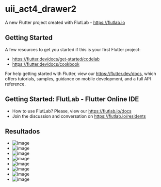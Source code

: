 # uii_act4_drawer2

A new Flutter project created with FlutLab - https://flutlab.io

## Getting Started

A few resources to get you started if this is your first Flutter project:

- https://flutter.dev/docs/get-started/codelab
- https://flutter.dev/docs/cookbook

For help getting started with Flutter, view our
https://flutter.dev/docs, which offers tutorials,
samples, guidance on mobile development, and a full API reference.

## Getting Started: FlutLab - Flutter Online IDE

- How to use FlutLab? Please, view our https://flutlab.io/docs
- Join the discussion and conversation on https://flutlab.io/residents

## Resultados

- ![image](https://github.com/DDOrozco17/act4_drawer/assets/143548028/9236c7cd-9a27-44f1-8797-7a56b2bc7797)
- ![image](https://github.com/DDOrozco17/act4_drawer/assets/143548028/875cf0a0-e5ca-4ec4-9950-3ffe8ec70848)
- ![image](https://github.com/DDOrozco17/act4_drawer/assets/143548028/a66d4814-f415-4e00-bf1f-dbce652bd81d)
- ![image](https://github.com/DDOrozco17/act4_drawer/assets/143548028/64e7ef8a-c6b9-4ad8-90b4-28ca4f6f393f)
- ![image](https://github.com/DDOrozco17/act4_drawer/assets/143548028/7d0d6b46-3cd7-4a6f-8857-a84e7d67a586)
- ![image](https://github.com/DDOrozco17/act4_drawer/assets/143548028/b458a0a1-504b-49fb-9077-e3dd8963e218)
- ![image](https://github.com/DDOrozco17/act4_drawer/assets/143548028/96e5e931-fd80-4cf2-a133-f863f8e508b4)
- ![image](https://github.com/DDOrozco17/act4_drawer/assets/143548028/ea5fd008-2e98-44fb-8a85-b0b650dc87d8)








